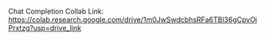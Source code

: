 Chat Completion Collab Link: https://colab.research.google.com/drive/1m0JwSwdcbhsRFa6TBl36gCpvOjPrxtzg?usp=drive_link
